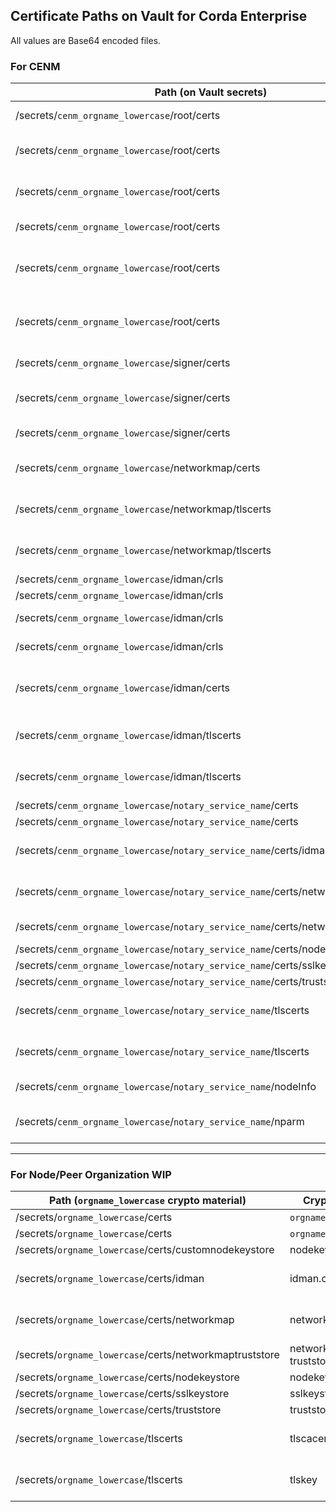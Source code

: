 Certificate Paths on Vault for Corda Enterprise
-----------------------------------------------
All values are Base64 encoded files.

### For CENM

| Path (on Vault secrets)           | Crypto-material         | Type        |
|-----------------------------------|-------------------------|-------------|
| /secrets/`cenm_orgname_lowercase`/root/certs          | root-key-store.jks                | Root keystore |
| /secrets/`cenm_orgname_lowercase`/root/certs          | corda-ssl-trust-store.jks         | SSL certificates truststore |
| /secrets/`cenm_orgname_lowercase`/root/certs          | network-root-truststore.jks       | Network Root certificates truststore |
| /secrets/`cenm_orgname_lowercase`/root/certs          | corda-ssl-root-keys.jks           | SSL Root keystore |
| /secrets/`cenm_orgname_lowercase`/root/certs          | tls-crl-signer-key-store.jks      | Keystore containing tlscrlsigner key |
| /secrets/`cenm_orgname_lowercase`/root/certs          | subordinate-key-store.jks         | Keystore containing subordinateca key |
| /secrets/`cenm_orgname_lowercase`/signer/certs        | corda-ssl-signer-keys.jks         | Signer keystore |
| /secrets/`cenm_orgname_lowercase`/signer/certs        | identity-manager-key-store.jks    | Idman keystore |
| /secrets/`cenm_orgname_lowercase`/signer/certs        | network-map-key-store.jks         | Networkmap keystore |
| /secrets/`cenm_orgname_lowercase`/networkmap/certs    | corda-ssl-network-map-keys.jks    | Networkmap SSL keystore |
| /secrets/`cenm_orgname_lowercase`/networkmap/tlscerts | tlscacerts                        | Networkmap Ambassador Certificate |
| /secrets/`cenm_orgname_lowercase`/networkmap/tlscerts | tlskey                            | Networkmap Ambassador Private key |
| /secrets/`cenm_orgname_lowercase`/idman/crls          | tls.crl                           | TLS CRL |
| /secrets/`cenm_orgname_lowercase`/idman/crls          | ssl.crl                           | SSL CRL |
| /secrets/`cenm_orgname_lowercase`/idman/crls          | root.crl                          | Network Root CRL|
| /secrets/`cenm_orgname_lowercase`/idman/crls          | subordinate.crl                   | Subordinate CRL |
| /secrets/`cenm_orgname_lowercase`/idman/certs         | corda-ssl-identity-manager-keys.jks  | Idman SSL keystore |
| /secrets/`cenm_orgname_lowercase`/idman/tlscerts      | tlscacerts                        | Idman Ambassador Certificate |
| /secrets/`cenm_orgname_lowercase`/idman/tlscerts      | tlskey                            | Idman Ambassador Private key |
| /secrets/`cenm_orgname_lowercase`/`notary_service_name`/certs                             | Notary.cer                 | Certificate |
| /secrets/`cenm_orgname_lowercase`/`notary_service_name`/certs                             | Notary.key                 | Private key |
| /secrets/`cenm_orgname_lowercase`/`notary_service_name`/certs/idman                       | idman.crt                  | Idman Ambassador Certificate |
| /secrets/`cenm_orgname_lowercase`/`notary_service_name`/certs/networkmap                  | networkmap.crt             | Networkmap Ambassador Certificate |
| /secrets/`cenm_orgname_lowercase`/`notary_service_name`/certs/networkmaptruststore        | network-map-truststore     | Certificate |
| /secrets/`cenm_orgname_lowercase`/`notary_service_name`/certs/nodekeystore                | nodekeystore.jks           | Certificate |
| /secrets/`cenm_orgname_lowercase`/`notary_service_name`/certs/sslkeystore                 | sslkeystore.jks            | Certificate |
| /secrets/`cenm_orgname_lowercase`/`notary_service_name`/certs/truststore                  | truststore.jks             | Certificate |
| /secrets/`cenm_orgname_lowercase`/`notary_service_name`/tlscerts                          | tlscacerts                 | Notary Ambassador Certificate |
| /secrets/`cenm_orgname_lowercase`/`notary_service_name`/tlscerts                          | tlskey                     | Notary Ambassador Private key |
| /secrets/`cenm_orgname_lowercase`/`notary_service_name`/nodeInfo                          | nodeInfo                   | Notary node info              |
| /secrets/`cenm_orgname_lowercase`/`notary_service_name`/nparm                             | network-parameters-initial | Network initial parameters    |

-----

### For Node/Peer Organization WIP

| Path (`orgname_lowercase` crypto material)              | Crypto-material        | Type        |
|--------------------------------------------------|------------------------|-------------|
| /secrets/`orgname_lowercase`/certs                      | `orgname_lowercase`.cer       | Certificate |
| /secrets/`orgname_lowercase`/certs                      | `orgname_lowercase`.key       | Private key |
| /secrets/`orgname_lowercase`/certs/customnodekeystore   | nodekeystore.jks       | Certificate |
| /secrets/`orgname_lowercase`/certs/idman                | idman.crt            | Idman Ambassador Certificate |
| /secrets/`orgname_lowercase`/certs/networkmap           | networkmap.crt         | Networkmap Ambassador Certificate |
| /secrets/`orgname_lowercase`/certs/networkmaptruststore | network-map-truststore | Certificate |
| /secrets/`orgname_lowercase`/certs/nodekeystore         | nodekeystore.jks       | Certificate |
| /secrets/`orgname_lowercase`/certs/sslkeystore          | sslkeystore.jks        | Certificate |
| /secrets/`orgname_lowercase`/certs/truststore           | truststore.jks         | Certificate |
| /secrets/`orgname_lowercase`/tlscerts                   | tlscacerts             | Node Ambassador Certificate |
| /secrets/`orgname_lowercase`/tlscerts                   | tlskey                 | Node Ambassador Private key |